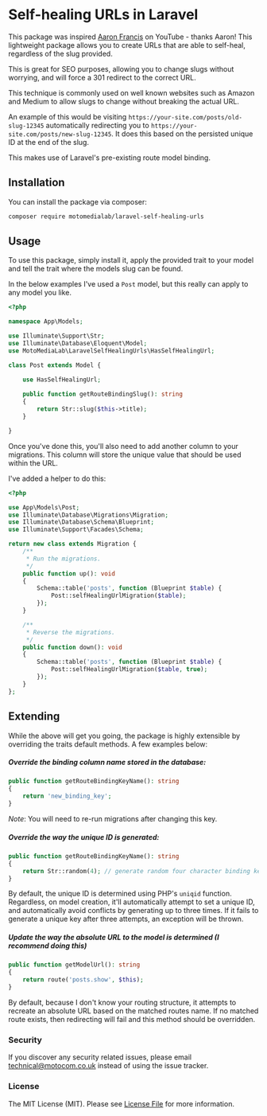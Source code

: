 # Self-healing URLs in Laravel

This package was inspired [Aaron Francis](https://www.youtube.com/watch?v=a6lnfyES-LA) on YouTube - thanks Aaron!
This lightweight package allows you to create URLs that are able to self-heal, regardless of the slug provided.

This is great for SEO purposes, allowing you to change slugs without worrying, and will force a 301 redirect to the
correct URL.

This technique is commonly used on well known websites such as Amazon and Medium to allow slugs to change without
breaking the actual URL.

An example of this would be visiting `https://your-site.com/posts/old-slug-12345` automatically redirecting you to
`https://your-site.com/posts/new-slug-12345`. It does this based on the persisted unique ID at the end of the slug.

This makes use of Laravel's pre-existing route model binding.

## Installation

You can install the package via composer:

```bash
composer require motomedialab/laravel-self-healing-urls
```

## Usage

To use this package, simply install it, apply the provided trait to your model and tell
the trait where the models slug can be found.

In the below examples I've used a `Post` model, but this really can apply to any model you like.

```php
<?php

namespace App\Models;

use Illuminate\Support\Str;
use Illuminate\Database\Eloquent\Model;
use MotoMediaLab\LaravelSelfHealingUrls\HasSelfHealingUrl;

class Post extends Model {

    use HasSelfHealingUrl;
    
    public function getRouteBindingSlug(): string
    {
        return Str::slug($this->title);
    }

}
```

Once you've done this, you'll also need to add another column to your migrations.
This column will store the unique value that should be used within the URL.

I've added a helper to do this:

```php
<?php

use App\Models\Post;
use Illuminate\Database\Migrations\Migration;
use Illuminate\Database\Schema\Blueprint;
use Illuminate\Support\Facades\Schema;

return new class extends Migration {
    /**
     * Run the migrations.
     */
    public function up(): void
    {
        Schema::table('posts', function (Blueprint $table) {
            Post::selfHealingUrlMigration($table);
        });
    }

    /**
     * Reverse the migrations.
     */
    public function down(): void
    {
        Schema::table('posts', function (Blueprint $table) {
            Post::selfHealingUrlMigration($table, true);
        });
    }
};
```

## Extending

While the above will get you going, the package is highly extensible by overriding the traits default methods.
A few examples below:

##### Override the binding column name stored in the database:

```php
public function getRouteBindingKeyName(): string
{
    return 'new_binding_key';
}
```

*Note*: You will need to re-run migrations after changing this key.

##### Override the way the unique ID is generated:

```php
public function getRouteBindingKeyName(): string
{
    return Str::random(4); // generate random four character binding key
}
```

By default, the unique ID is determined using PHP's `uniqid` function. Regardless, on model creation,
it'll automatically attempt to set a unique ID, and automatically avoid conflicts by generating up to three times.
If it fails to generate a unique key after three attempts, an exception will be thrown.

##### Update the way the absolute URL to the model is determined (I recommend doing this)

```php
public function getModelUrl(): string
{
    return route('posts.show', $this);
}
```

By default, because I don't know your routing structure, it attempts to recreate an absolute
URL based on the matched routes name. If no matched route exists, then redirecting will fail
and this method should be overridden.

### Security

If you discover any security related issues, please email technical@motocom.co.uk instead of using the issue tracker.

### License

The MIT License (MIT). Please see [License File](LICENSE.md) for more information.
